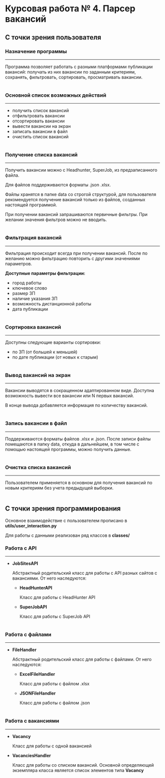 # Курсовая работа № 4. Парсер вакансий

## С точки зрения пользователя
### Назначение программы
<hr>
Программа позволяет работать с разными платформами публикации вакансий: получать из них вакансии по заданным критериям, сохранять, фильтровать, сортировать, просматривать вакансии.
<br><br>

### Основной список возможных действий
<hr>

- получить список вакансий
- отфильтровать вакансии
- отсортировать вакансии
- вывести вакансии на экран
- записать вакансии в файл
- очистить список вакансий
<br><br>


### Получение списка вакансий
<hr>
Получить вакансии можно с Headhunter, SuperJob, из предзаписанного файла.

Для файлов поддерживаются форматы .json .xlsx.

Файлы хранятся в папке data со строгой структурой, для пользователя рекомендуется получение вакансий только из файлов, созданных настоящей программой.

При получении вакансий запрашиваются первичные фильтры. При желании значения фильтров можно не вводить.
<br><br>

### Фильтрация вакансий
<hr>
Фильтрация происходит всегда при получении вакансий. После по желанию можно фильтрацию повторить с другими значениями параметров.

**Доступные параметры фильтрации:**
- город работы
- ключевое слово
- размер ЗП
- наличие указания ЗП
- возможность дистанционной работы
- дата публикации
<br><br>

### Сортировка вакансий
<hr>
Доступны следующие варианты сортировки:

- по ЗП (от большей к меньшей)
- по дате публикации (от новых к старым)
<br><br>

### Вывод вакансий на экран
<hr>
Вакансии выводятся в сокращенном адаптированном виде. Доступна возможность вывести все вакансии или N первых вакансий.

В конце вывода добавляется информация по количеству вакансий.
<br><br>

### Запись вакансии в файл
<hr>
Поддерживаются форматы файлов .xlsx и .json. После записи файлы помещаются в папку data, откуда в дальнейшем, в том числе с помощью настоящей программы, можно получить данные.
<br><br>

### Очистка списка вакансий
<hr>
Пользователем применяется в основном для получения вакансий по новым критериям без учета предыдущей выборки.
<br><br>


## С точки зрения программирования
Основное взаимодействие с пользователем прописано 
в **utils/user_interaction.py**

Для работы с данными реализован ряд классов в **classes/**

### Работа с API
<hr>

- **JobSitesAPI**

  Абстрактный родительский класс для работы с API разных сайтов с вакансиями. От него наследуются:

  - **HeadHunterAPI**
    
    Класс для работы с HeadHunter API
    
  - **SuperJobAPI**
     
    Класс для работы с SuperJob API
<br><br>

### Работа с файлами
<hr>

- **FileHandler**

  Абстрактный родительский класс для работы с файлами.
От него наследуются:

  - **ExcelFileHandler**

    Класс для работы с файлом .xlsx
  
  - **JSONFileHandler**

    Класс для работы с файлом .json
<br><br>

### Работа с вакансиями
<hr>

- **Vacancy**

  Класс для работы с одной вакансией

- **VacanciesHandler**

  Класс для работы со списком вакансий. Основной определяющей экземпляра класса является список элементов типа **Vacancy**

